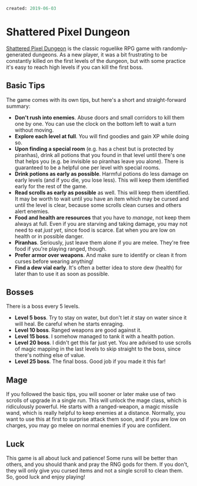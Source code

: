 ```meta
created: 2019-06-03
```

Shattered Pixel Dungeon
=======================

[Shattered Pixel Dungeon](https://shatteredpixel.com/shatteredpd/) is the classic roguelike RPG game with randomly-generated dungeons. As a new player, it was a bit frustrating to be constantly killed on the first levels of the dungeon, but with some practice it's easy to reach high levels if you can kill the first boss.

Basic Tips
----------

The game comes with its own tips, but here's a short and straight-forward summary:

* **Don't rush into enemies**. Abuse doors and small corridors to kill them one by one. You can use the clock on the bottom left to wait a turn without moving.
* **Explore each level at full**. You will find goodies and gain XP while doing so.
* **Upon finding a special room** (e.g. has a chest but is protected by piranhas), drink all potions that you found in that level until there's one that helps you (e.g. be invisible so piranhas leave you alone). There is guaranteed to be a helpful one per level with special rooms.
* **Drink potions as early as possible**. Harmful potions do less damage on early levels (and if you die, you lose less). This will keep them identified early for the rest of the game.
* **Read scrolls as early as possible** as well. This will keep them identified. It may be worth to wait until you have an item which may be cursed and until the level is clear, because some scrolls clean curses and others alert enemies.
* **Food and health are resources** that you have to *manage*, not keep them always at full. Even if you are starving and taking damage, you may not need to eat *just yet*, since food is scarce. Eat when you are low on health or in possible danger.
* **Piranhas**. Seriously, just leave them alone if you are melee. They're free food if you're playing ranged, though.
* **Prefer armor over weapons**. And make sure to identify or clean it from curses before wearing anything!
* **Find a dew vial early**. It's often a better idea to store dew (health) for later than to use it as soon as possible.

Bosses
------

There is a boss every 5 levels.

* **Level 5 boss**. Try to stay on water, but don't let *it* stay on water since it will heal. Be careful when he starts enraging.
* **Level 10 boss**. Ranged weapons are good against it.
* **Level 15 boss**. I somehow managed to tank it with a health potion.
* **Level 20 boss**. I didn't get this far just yet. You are advised to use scrolls of magic mapping in the last levels to skip straight to the boss, since there's nothing else of value.
* **Level 25 boss**. The final boss. Good job if you made it this far!

Mage
----

If you followed the basic tips, you will sooner or later make use of two scrolls of upgrade in a single run. This will unlock the mage class, which is ridiculously powerful. He starts with a ranged-weapon, a magic missile wand, which is really helpful to keep enemies at a distance. Normally, you want to use this at first to surprise attack them soon, and if you are low on charges, you may go melee on normal enemies if you are confident.

Luck
----

This game is all about luck and patience! Some runs will be better than others, and you should thank and pray the RNG gods for them. If you don't, they will only give you cursed items and not a single scroll to clean them. So, good luck and enjoy playing!
